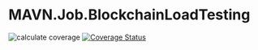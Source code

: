 # MAVN.Job.BlockchainLoadTesting

![calculate coverage](https://github.com/OpenMAVN/MAVN.Job.BlockchainLoadTesting/workflows/coverage%20report/badge.svg)
[![Coverage Status](https://coveralls.io/repos/github/OpenMAVN/MAVN.Job.BlockchainLoadTesting/badge.svg?branch=master)](https://coveralls.io/github/OpenMAVN/MAVN.Job.BlockchainLoadTesting?branch=master)
